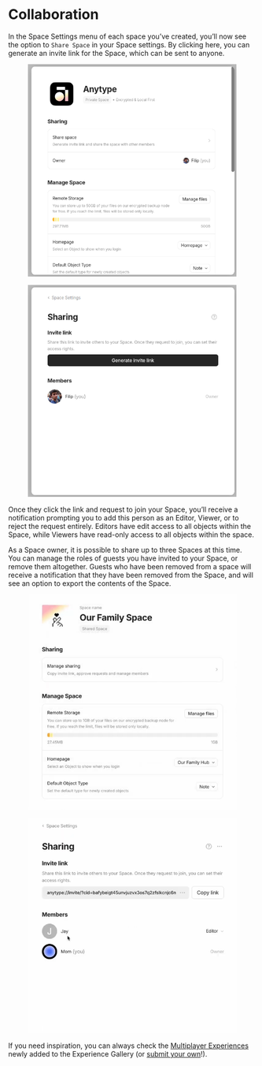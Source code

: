 # Collaboration

In the Space Settings menu of each space you’ve created, you’ll now see the option to `Share Space` in your Space settings. By clicking here, you can generate an invite link for the Space, which can be sent to anyone.

<div><figure><img src="../.gitbook/assets/image (57) (1).png" alt=""><figcaption></figcaption></figure> <figure><img src="../.gitbook/assets/image (56) (1).png" alt=""><figcaption></figcaption></figure></div>

Once they click the link and request to join your Space, you’ll receive a notification prompting you to add this person as an Editor, Viewer, or to reject the request entirely. Editors have edit access to all objects within the Space, while Viewers have read-only access to all objects within the space.

As a Space owner, it is possible to share up to three Spaces at this time. You can manage the roles of guests you have invited to your Space, or remove them altogether. Guests who have been removed from a space will receive a notification that they have been removed from the Space, and will see an option to export the contents of the Space.

<div><figure><img src="../.gitbook/assets/image (63) (1).png" alt=""><figcaption></figcaption></figure> <figure><img src="../.gitbook/assets/image (61) (1).png" alt=""><figcaption></figcaption></figure></div>

If you need inspiration, you can always check the [Multiplayer Experiences](https://gallery.any.coop) newly added to the Experience Gallery (or [submit your own](../advanced/community/any-experience-gallery.md)!).
